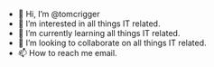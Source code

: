 - 👋 Hi, I’m @tomcrigger
- 👀 I’m interested in all things IT related.
- 🌱 I’m currently learning all things IT related.
- 💞️ I’m looking to collaborate on all things IT related.
- 📫 How to reach me email.

<!---
tomcrigger/tomcrigger is a ✨ special ✨ repository because its `README.md` (this file) appears on your GitHub profile.
You can click the Preview link to take a look at your changes.
--->
